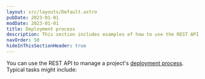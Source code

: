 ```yaml
---
layout: src/layouts/Default.astro
pubDate: 2023-01-01
modDate: 2023-01-01
title: Deployment process
description: This section includes examples of how to use the REST API to manage a project's deployment process in Octopus.
navOrder: 50
hideInThisSectionHeader: true
---
```


You can use the REST API to manage a project's [deployment process](/docs/projects/deployment-process/). Typical tasks might include:

